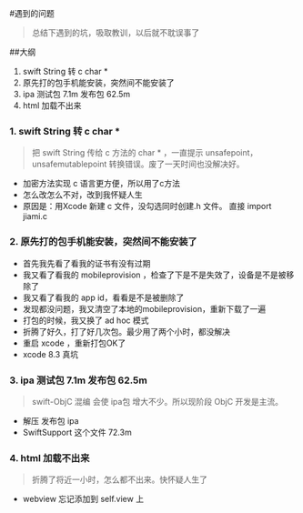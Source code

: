 #遇到的问题
>总结下遇到的坑，吸取教训，以后就不耽误事了

##大纲
1. swift String 转 c char *
2. 原先打的包手机能安装，突然间不能安装了
3. ipa 测试包 7.1m 发布包 62.5m
4. html 加载不出来

### 1. swift String 转 c char *
>把 swift String 传给 c 方法的 char * ，一直提示 unsafepoint，unsafemutablepoint 转换错误。废了一天时间也没解决好。

* 加密方法实现 c 语言更方便，所以用了c方法
* 怎么改怎么不对，改到我怀疑人生
* 原因是：用Xcode 新建 c 文件，没勾选同时创建.h 文件。 直接 import jiami.c

### 2. 原先打的包手机能安装，突然间不能安装了
* 首先我先看了看我的证书有没有过期
* 我又看了看我的 mobileprovision ，检查了下是不是失效了，设备是不是被移除了
* 我又看了看我的 app id，看看是不是被删除了
* 发现都没问题，我又清空了本地的mobileprovision，重新下载了一遍
* 打包的时候，我又换了 ad hoc 模式
* 折腾了好久，打了好几次包。最少用了两个小时，都没解决
* 重启 xcode ，重新打包OK了
* xcode 8.3 真坑

### 3. ipa 测试包 7.1m 发布包 62.5m
>swift-ObjC 混编 会使 ipa包 增大不少。所以现阶段 ObjC 开发是主流。

* 解压 发布包 ipa
* SwiftSupport 这个文件 72.3m

### 4. html 加载不出来
>折腾了将近一小时，怎么都不出来。快怀疑人生了

* webview 忘记添加到 self.view 上


